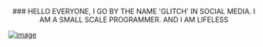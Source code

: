 <p align="center">
### HELLO EVERYONE, I GO BY THE NAME 'GLITCH' IN SOCIAL MEDIA. I AM A SMALL SCALE PROGRAMMER. AND I AM LIFELESS

[![image](https://www.linkpicture.com/q/20220813_083111-06.jpeg)](https://www.linkpicture.com/view.php?img=LPic632734e3418a71512740304)
</p>

